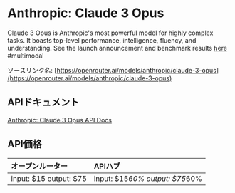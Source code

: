 # Anthropic: Claude 3 Opus

Claude 3 Opus is Anthropic's most powerful model for highly complex tasks. It boasts top-level performance, intelligence, fluency, and understanding.
See the launch announcement and benchmark results [here](https://www.anthropic.com/news/claude-3-family)
#multimodal

ソースリンク名: [https://openrouter.ai/models/anthropic/claude-3-opus](https://openrouter.ai/models/anthropic/claude-3-opus)

## APIドキュメント

[Anthropic: Claude 3 Opus API Docs](../apis/ja/Anthropic:_Claude_3_Opus.md)

## API価格

| オープンルーター | APIハブ |
|:---|:---|
| input: $15 output: $75 | input: $15*60% output: $75*60% |

